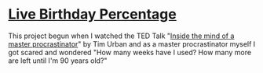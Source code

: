 # [Live Birthday Percentage](https://vitorgt.github.io/birthday-percent/now)

This project begun when I watched the TED Talk "[Inside the mind of a master procrastinator](https://www.youtube.com/watch?v=arj7oStGLkU)" by Tim Urban and as a master procrastinator myself I got scared and wondered "How many weeks have I used? How many more are left until I'm 90 years old?"
